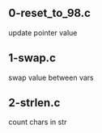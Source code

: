 ## 0-reset_to_98.c

update pointer value

## 1-swap.c

swap value between vars 

## 2-strlen.c

count chars in str

